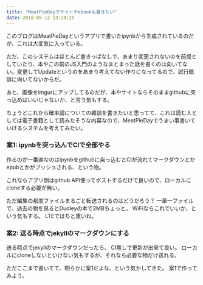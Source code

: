 ```yaml
---
title: "MeatPieDayでサイトやebookも書きたい"
date: 2018-05-12 13:28:25
---
```


このブログはMeatPieDayというアプリで書いたipynbから生成されているのだが、これは大変気に入っている。

ただ、このシステムはほとんど書きっぱなしで、あまり変更されないのを前提としていたり、本やこの前のJS入門のようなまとまった話を書くのは向いてない。変更してUpdateというのをあまり考えてない作りになってるので、試行錯誤に向いてないからだ。

あと、画像をimgurにアップしてるのだが、本やサイトならそのままgithubに突っ込めばいいじゃないか、と言う気もする。

ちょうどこれから確率論についての雑談を書きたいと思ってて、これは読む人としては電子書籍として読みたそうな内容なので、MeatPieDayでうまい事書いていけるシステムを考えてみたい。

### 案1: ipynbを突っ込んでCIで全部やる

作るのが一番楽なのはipynbをgithubに突っ込むとCIが流れてマークダウンとかepubとかがプッシュされる、という物。

これならアプリ側はgithub API使ってポストするだけで良いので、ローカルにcloneする必要が無い。

ただ編集の都度ファイルまるごと転送されるのはどうだろう？
一章一ファイルで、過去の物を見るとDudleyの本で2MBちょっと。
WiFiならこれでいいか、という気もする。
LTEではちと重いね。

### 案2: 送る時点でjekyllのマークダウンにする

送る時点でjekyllのマークダウンだったら、 CI無しで更新が出来て良い。
ローカルにcloneしないといけない気もするが、それなら必要な物だけ送れる。

ただここまで書いてて、明らかに案1だよな、という気かしてきた。
案1で作ってみよう。
